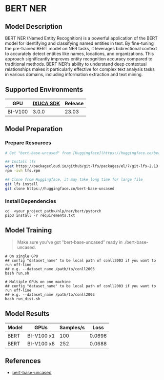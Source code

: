 # BERT NER

## Model Description

BERT NER (Named Entity Recognition) is a powerful application of the BERT model for identifying and classifying named
entities in text. By fine-tuning the pre-trained BERT model on NER tasks, it leverages bidirectional context to
accurately detect entities like names, locations, and organizations. This approach significantly improves entity
recognition accuracy compared to traditional methods. BERT NER's ability to understand deep contextual relationships
makes it particularly effective for complex text analysis tasks in various domains, including information extraction and
text mining.

## Supported Environments

| GPU    | [IXUCA SDK](https://gitee.com/deep-spark/deepspark#%E5%A4%A9%E6%95%B0%E6%99%BA%E7%AE%97%E8%BD%AF%E4%BB%B6%E6%A0%88-ixuca) | Release |
|--------|-----------|---------|
| BI-V100 | 3.0.0     |  23.03  |

## Model Preparation

### Prepare Resources

```bash
# Get "bert-base-uncased" from [Huggingface](https://huggingface.co/bert-base-uncased)

## Install lfs
wget https://packagecloud.io/github/git-lfs/packages/el/7/git-lfs-2.13.2-1.el7.x86_64.rpm/download -O lfs.rpm
rpm -ivh lfs.rpm

## Clone from Huggingface, it may take long time for large file
git lfs install
git clone https://huggingface.co/bert-base-uncased
```

### Install Dependencies

``` shell
cd  <your_project_path>/nlp/ner/bert/pytorch
pip3 install -r requirements.txt
```

## Model Training

> Make sure you've got "bert-base-uncased" ready in ./bert-base-uncased.

``` shell
# On single GPU
## config "dataset_name" to be local path of conll2003 if you want to run off-line
## e.g. --dataset_name /path/to/conll2003
bash run.sh

# Multiple GPUs on one machine
## config "dataset_name" to be local path of conll2003 if you want to run off-line
## e.g. --dataset_name /path/to/conll2003
bash run_dist.sh
```

## Model Results

| Model | GPUs       | Samples/s | Loss   |
|-------|------------|-----------|--------|
| BERT  | BI-V100 x1 | 100       | 0.0696 |
| BERT  | BI-V100 x8 | 252       | 0.0688 |

## References

- [bert-base-uncased](https://huggingface.co/bert-base-uncased)
